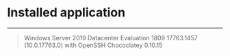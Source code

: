 # Installed application
***
> Windows Server 2019 Datacenter Evaluation 1809 17763.1457 (10.0.17763.0) with OpenSSH
> Chococlatey 0.10.15
